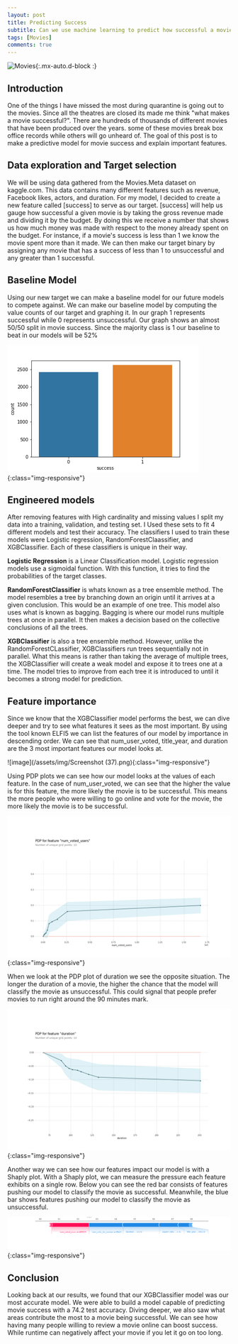 ```yaml
---
layout: post
title: Predicting Success
subtitle: Can we use machine learning to predict how successful a movie will be?
tags: [Movies]
comments: true
---
```


![Movies](https://cdn.pixabay.com/photo/2017/11/24/10/43/admission-2974645_960_720.jpg){:.mx-auto.d-block :}

## Introduction

  One of the things I have missed the most during quarantine is going out to the movies. Since all the theatres are closed its made me think "what makes a movie successful?". There are hundreds of thousands of different movies that have been produced over the years. some of these movies break box office records while others will go unheard of. The goal of this post is to make a predictive model for movie success and explain important features.
 
## Data exploration and Target selection
  
  We will be using data gathered from the Movies.Meta dataset on kaggle.com. This data contains many different features such as revenue, Facebook likes, actors, and duration. For my model, I decided to create a new feature called [success] to serve as our target. [success] will help us gauge how successful a given movie is by taking the gross revenue made and dividing it by the budget. By doing this we receive a number that shows us how much money was made with respect to the money already spent on the budget. For instance, if a movie's success is less than 1 we know the movie spent more than it made. We can then make our target binary by assigning any movie that has a success of less than 1 to unsuccessful and any greater than 1 successful.
  
## Baseline Model
  
  Using our new target we can make a baseline model for our future models to compete against. We can make our baseline model by computing the value counts of our target and graphing it. In our graph 1 represents successful while 0 represents unsuccessful. Our graph shows an almost 50/50 split in movie success. Since the majority class is 1 our baseline to beat in our models will be 52% 
  
![image](/assets/img/Baseline.png){:class="img-responsive"}

## Engineered models

  After removing features with High cardinality and missing values I split my data into a training, validation, and testing set. I Used these sets to fit 4 different models
and test their accuracy. The classifiers I used to train these models were Logistic regression, RandomForestClaassifier, and XGBClassifier. Each of these classifiers is unique in their way.

**Logistic Regression** is a Linear Classification model. Logistic regression models use a sigmoidal function. With this function, it tries to find the probabilities of the target classes.

**RandomForestClassifier** is whats known as a tree ensemble method. The model resembles a tree by branching down an origin until it arrives at a given conclusion. This would be an example of one tree. This model also uses what is known as bagging. Bagging is where our model runs multiple trees at once in parallel. It then makes a decision based on the collective conclusions of all the trees.

**XGBClassifier** is also a tree ensemble method. However, unlike the RandomForestCLassifier, XGBClassifiers run trees sequentially not in parallel. What this means is rather than taking the average of multiple trees, the XGBClassifier will create a weak model and expose it to trees one at a time. The model tries to improve from each tree it is introduced to until it becomes a strong model for prediction.

  
## Feature importance

  Since we know that the XGBClassifier model performs the best, we can dive deeper and try to see what features it sees as the most important. By using the tool known ELFI5 we can list the features of our model by importance in descending order. We can see that num_user_voted, title_year, and duration are the 3 most important features our model looks at. 

![image](/assets/img/Screenshot (37).png){:class="img-responsive"}

  Using PDP plots we can see how our model looks at the values of each feature. In the case of num_user_voted, we can see that the higher the value is for this feature, the more likely the movie is to be successful. This means the more people who were willing to go online and vote for the movie, the more likely the movie is to be successful.
  
![image](/assets/img/PDP_num_user_vote.png){:class="img-responsive"}

  When we look at the PDP plot of duration we see the opposite situation. The longer the duration of a movie, the higher the chance that the model will classify the movie as unsuccessful. This could signal that people prefer movies to run right around the 90 minutes mark.

![image](/assets/img/PDP_duration.png){:class="img-responsive"}

  Another way we can see how our features impact our model is with a Shaply plot. With a Shaply plot, we can measure the pressure each feature exhibits on a single row. Below you can see the red bar consists of features pushing our model to classify the movie as successful. Meanwhile, the blue bar shows features pushing our model to classify the movie as unsuccessful.
  
![image](/assets/img/working_Shap.png){:class="img-responsive"}
 
## Conclusion

  Looking back at our results, we found that our XGBClassifier model was our most accurate model. We were able to build a model capable of predicting movie success with a 74.2 test accuracy. Diving deeper, we also saw what areas contribute the most to a movie being successful. We can see how having many people willing to review a movie online can boost success. While runtime can negatively affect your movie if you let it go on too long.
